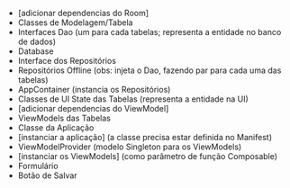 - [adicionar dependencias do Room]
- Classes de Modelagem/Tabela
- Interfaces Dao (um para cada tabelas; representa a entidade no banco de dados)
- Database
- Interface dos Repositórios
- Repositórios Offline (obs: injeta o Dao, fazendo par para cada uma das tabelas)
- AppContainer (instancia os Repositórios)
- Classes de UI State das Tabelas (representa a entidade na UI)
- [adicionar dependencias do ViewModel]
- ViewModels das Tabelas
- Classe da Aplicação 
- [instanciar a aplicação] (a classe precisa estar definida no Manifest)
- ViewModelProvider (modelo Singleton para os ViewModels)
- [instanciar os ViewModels] (como parâmetro de função Composable)
- Formulário
- Botão de Salvar
